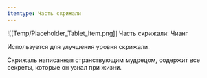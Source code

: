 ```yaml
---
itemtype: Часть скрижали
---
```

![[Temp/Placeholder_Tablet_Item.png]]
Часть скрижали: Чианг

Используется для улучшения уровня скрижали.

Скрижаль написанная странствующим мудрецом, содержит все секреты, которые он узнал при жизни.
